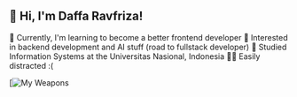 ## 👋 Hi, I'm Daffa Ravfriza!

💪 Currently, I'm learning to become a better frontend developer
🤖 Interested in backend development and AI stuff (road to fullstack developer)
🏫 Studied Information Systems at the Universitas Nasional, Indonesia
🧟‍♂️ Easily distracted :(

[![My Weapons](https://github-readme-tech-stack.vercel.app/api/cards?title=My+Weapons&borderRadius=6&lineCount=4&theme=ayu&width=740&line1=HTML5%2Chtml5%2CE34F26%3Bcss3%2Ccss3%2C1572B6%3Bjavascript%2Cjavascript%2CF7DF1E%3Btypescript%2Ctypescript%2C3178C6%3Bphp%2Cphp%2C777BB4%3Bpython%2Cpython%2C3776AB%3B&line2=mysql%2Cmysql%2C4479A1%3Bpostgresql%2Cpostgresql%2C4169E1%3Breact%2Creact%2C61DAFB%3Bnext.js%2Cnext.js%2Cffffff%3Bvite%2Cvite%2C646CFF%3Bastro%2Castro%2CBC52EE%3B&line3=remix%2Cremix%2Cffffff%3Btailwindcss%2Ctailwindcss%2C06B6D4%3Bvue.js%2Cvue%2C4FC08D%3Bnuxt.js%2Cnuxt.js%2C00DC82%3Bcodeigniter%2Ccodeigniter%2CEF4223%3Blaravel%2Claravel%2CFF2D20%3B&line4=node.js%2Cnode.js%2C5FA04E%3Bdeno%2Cdeno%2Cffffff%3Bapache%2Capache%2CD22128%3Bnginx%2Cnginx%2C009639%3Blinux%2Clinux%2Cffffff%3Bobsidian%2Cobsidian%2C7C3AED%3B)
